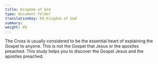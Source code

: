 ```yaml
---
title: Kingdom of God
type: document-folder
translationKey: 09_Kingdom of God
summary: 
weight: 09
---
```

The Cross is usually considered to be the essential heart of explaining the Gospel to anyone. This is not the Gospel that Jesus or the apostles preached. This study helps you to discover the Gospel Jesus and the apostles preached.